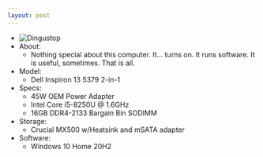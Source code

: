 ```yaml
---
layout: post
---
```

* ![Dingustop](https://i.imgur.com/hU3jZ38.jpg)
* About:
  * Nothing special about this computer. It... turns on. It runs software. It is useful, sometimes. That is all.
* Model:
  * Dell Inspiron 13 5379 2-in-1
* Specs:
  * 45W OEM Power Adapter
  * Intel Core i5-8250U @ 1.6GHz
  * 16GB DDR4-2133 Bargain Bin SODIMM
* Storage:
  * Crucial MX500 w/Heatsink and mSATA adapter
* Software:
  * Windows 10 Home 20H2
